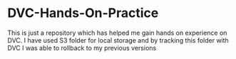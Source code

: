 # DVC-Hands-On-Practice

This is just a repository which has helped me gain hands on experience on DVC. I have used S3 folder for local storage and by tracking this folder with DVC I was able to rollback to my previous versions
